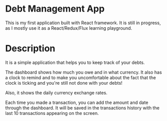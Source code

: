 # Debt Management App 

This is my first application built with React framework. 
It is still in progress, as I mostly use it as a React/Redux/Flux learning playground. 

# Description

It is a simple application that helps you to keep track of your debts. 

The dashboard shows how much you owe and in what currency. 
It also has a clock to remind and to make you uncomfortable about the fact 
that the clock is ticking and you're still not done with your debts! 

Also, it shows the daily currency exchange rates. 

Each time you made a transaction, you can add the amount and date through the dashboard. 
It will be saved in the transactions history with the last 10 transactions appearing on the screen. 




